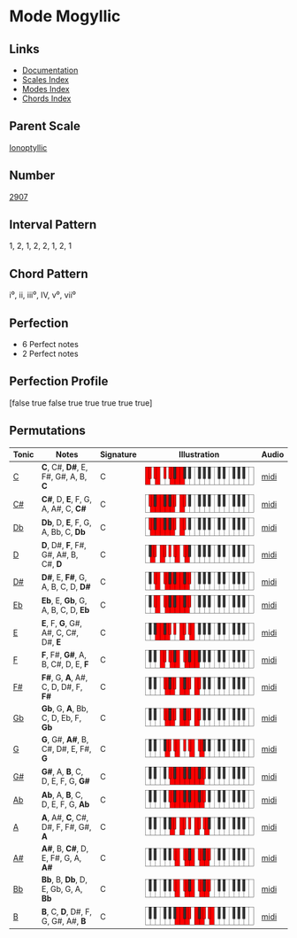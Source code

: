 # Mode Mogyllic

## Links

- [Documentation](README.md)
- [Scales Index](Scales.md)
- [Modes Index](Modes.md)
- [Chords Index](Chords.md)

## Parent Scale

[Ionoptyllic](ScaleIonoptyllic.md)

## Number

[2907](https://ianring.com/musictheory/scales/2907)

## Interval Pattern

1, 2, 1, 2, 2, 1, 2, 1

## Chord Pattern

i⁰, ii, iii⁰, IV, v⁰, vii⁰

## Perfection

- 6 Perfect notes
- 2 Perfect notes

## Perfection Profile

[false true false true true true true true]

## Permutations

| Tonic | Notes | Signature | Illustration | Audio |
|-------|-------|-----------|--------------|-------|
| [C](ModeCNaturalMogyllic.md) | **C**, C#, **D#**, E, F#, G#, A, B, **C** | C | ![CNaturalMogyllic](ModeCNaturalMogyllic.png) | [midi](https://github.com/edipermadi/music/blob/main/docs/ModeCNaturalMogyllic.mid?raw=true) |
| [C#](ModeCSharpMogyllic.md) | **C#**, D, **E**, F, G, A, A#, C, **C#** | C | ![CSharpMogyllic](ModeCSharpMogyllic.png) | [midi](https://github.com/edipermadi/music/blob/main/docs/ModeCSharpMogyllic.mid?raw=true) |
| [Db](ModeDFlatMogyllic.md) | **Db**, D, **E**, F, G, A, Bb, C, **Db** | C | ![DFlatMogyllic](ModeDFlatMogyllic.png) | [midi](https://github.com/edipermadi/music/blob/main/docs/ModeDFlatMogyllic.mid?raw=true) |
| [D](ModeDNaturalMogyllic.md) | **D**, D#, **F**, F#, G#, A#, B, C#, **D** | C | ![DNaturalMogyllic](ModeDNaturalMogyllic.png) | [midi](https://github.com/edipermadi/music/blob/main/docs/ModeDNaturalMogyllic.mid?raw=true) |
| [D#](ModeDSharpMogyllic.md) | **D#**, E, **F#**, G, A, B, C, D, **D#** | C | ![DSharpMogyllic](ModeDSharpMogyllic.png) | [midi](https://github.com/edipermadi/music/blob/main/docs/ModeDSharpMogyllic.mid?raw=true) |
| [Eb](ModeEFlatMogyllic.md) | **Eb**, E, **Gb**, G, A, B, C, D, **Eb** | C | ![EFlatMogyllic](ModeEFlatMogyllic.png) | [midi](https://github.com/edipermadi/music/blob/main/docs/ModeEFlatMogyllic.mid?raw=true) |
| [E](ModeENaturalMogyllic.md) | **E**, F, **G**, G#, A#, C, C#, D#, **E** | C | ![ENaturalMogyllic](ModeENaturalMogyllic.png) | [midi](https://github.com/edipermadi/music/blob/main/docs/ModeENaturalMogyllic.mid?raw=true) |
| [F](ModeFNaturalMogyllic.md) | **F**, F#, **G#**, A, B, C#, D, E, **F** | C | ![FNaturalMogyllic](ModeFNaturalMogyllic.png) | [midi](https://github.com/edipermadi/music/blob/main/docs/ModeFNaturalMogyllic.mid?raw=true) |
| [F#](ModeFSharpMogyllic.md) | **F#**, G, **A**, A#, C, D, D#, F, **F#** | C | ![FSharpMogyllic](ModeFSharpMogyllic.png) | [midi](https://github.com/edipermadi/music/blob/main/docs/ModeFSharpMogyllic.mid?raw=true) |
| [Gb](ModeGFlatMogyllic.md) | **Gb**, G, **A**, Bb, C, D, Eb, F, **Gb** | C | ![GFlatMogyllic](ModeGFlatMogyllic.png) | [midi](https://github.com/edipermadi/music/blob/main/docs/ModeGFlatMogyllic.mid?raw=true) |
| [G](ModeGNaturalMogyllic.md) | **G**, G#, **A#**, B, C#, D#, E, F#, **G** | C | ![GNaturalMogyllic](ModeGNaturalMogyllic.png) | [midi](https://github.com/edipermadi/music/blob/main/docs/ModeGNaturalMogyllic.mid?raw=true) |
| [G#](ModeGSharpMogyllic.md) | **G#**, A, **B**, C, D, E, F, G, **G#** | C | ![GSharpMogyllic](ModeGSharpMogyllic.png) | [midi](https://github.com/edipermadi/music/blob/main/docs/ModeGSharpMogyllic.mid?raw=true) |
| [Ab](ModeAFlatMogyllic.md) | **Ab**, A, **B**, C, D, E, F, G, **Ab** | C | ![AFlatMogyllic](ModeAFlatMogyllic.png) | [midi](https://github.com/edipermadi/music/blob/main/docs/ModeAFlatMogyllic.mid?raw=true) |
| [A](ModeANaturalMogyllic.md) | **A**, A#, **C**, C#, D#, F, F#, G#, **A** | C | ![ANaturalMogyllic](ModeANaturalMogyllic.png) | [midi](https://github.com/edipermadi/music/blob/main/docs/ModeANaturalMogyllic.mid?raw=true) |
| [A#](ModeASharpMogyllic.md) | **A#**, B, **C#**, D, E, F#, G, A, **A#** | C | ![ASharpMogyllic](ModeASharpMogyllic.png) | [midi](https://github.com/edipermadi/music/blob/main/docs/ModeASharpMogyllic.mid?raw=true) |
| [Bb](ModeBFlatMogyllic.md) | **Bb**, B, **Db**, D, E, Gb, G, A, **Bb** | C | ![BFlatMogyllic](ModeBFlatMogyllic.png) | [midi](https://github.com/edipermadi/music/blob/main/docs/ModeBFlatMogyllic.mid?raw=true) |
| [B](ModeBNaturalMogyllic.md) | **B**, C, **D**, D#, F, G, G#, A#, **B** | C | ![BNaturalMogyllic](ModeBNaturalMogyllic.png) | [midi](https://github.com/edipermadi/music/blob/main/docs/ModeBNaturalMogyllic.mid?raw=true) |
